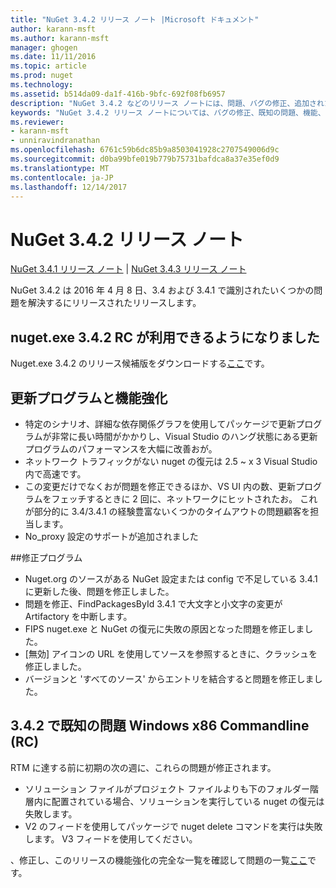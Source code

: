 ```yaml
---
title: "NuGet 3.4.2 リリース ノート |Microsoft ドキュメント"
author: karann-msft
ms.author: karann-msft
manager: ghogen
ms.date: 11/11/2016
ms.topic: article
ms.prod: nuget
ms.technology: 
ms.assetid: b514da09-da1f-416b-9bfc-692f08fb6957
description: "NuGet 3.4.2 などのリリース ノートには、問題、バグの修正、追加された機能、および Dcr が知られています。"
keywords: "NuGet 3.4.2 リリース ノートについては、バグの修正、既知の問題、機能、Dcr を追加します。"
ms.reviewer:
- karann-msft
- unniravindranathan
ms.openlocfilehash: 6761c59b6dc85b9a8503041928c2707549006d9c
ms.sourcegitcommit: d0ba99bfe019b779b75731bafdca8a37e35ef0d9
ms.translationtype: MT
ms.contentlocale: ja-JP
ms.lasthandoff: 12/14/2017
---
```

# <a name="nuget-342-release-notes"></a>NuGet 3.4.2 リリース ノート

[NuGet 3.4.1 リリース ノート](../release-notes/nuget-3.4.1.md) | [NuGet 3.4.3 リリース ノート](../release-notes/nuget-3.4.3.md)

NuGet 3.4.2 は 2016 年 4 月 8 日、3.4 および 3.4.1 で識別されたいくつかの問題を解決するにリリースされたリリースします。

## <a name="nugetexe-342-rc-is-now-available"></a>nuget.exe 3.4.2 RC が利用できるようになりました

Nuget.exe 3.4.2 のリリース候補版をダウンロードする[ここ](https://dist.nuget.org/index.html)です。

## <a name="updates-and-improvements"></a>更新プログラムと機能強化

* 特定のシナリオ、詳細な依存関係グラフを使用してパッケージで更新プログラムが非常に長い時間がかかりし、Visual Studio のハング状態にある更新プログラムのパフォーマンスを大幅に改善おが。
* ネットワーク トラフィックがない nuget の復元は 2.5 ~ x 3 Visual Studio 内で高速です。
* この変更だけでなくおが問題を修正できるほか、VS UI 内の数、更新プログラムをフェッチするときに 2 回に、ネットワークにヒットされたお。 これが部分的に 3.4/3.4.1 の経験豊富ないくつかのタイムアウトの問題顧客を担当します。
* No_proxy 設定のサポートが追加されました

##<a name="fixes"></a>修正プログラム

* Nuget.org のソースがある NuGet 設定または config で不足している 3.4.1 に更新した後、問題を修正しました。
* 問題を修正、FindPackagesById 3.4.1 で大文字と小文字の変更が Artifactory を中断します。
* FIPS nuget.exe と NuGet の復元に失敗の原因となった問題を修正しました。
* [無効] アイコンの URL を使用してソースを参照するときに、クラッシュを修正しました。
* バージョンと 'すべてのソース' からエントリを結合すると問題を修正しました。

## <a name="known-issues-in-342-windows-x86-commandline-rc"></a>3.4.2 で既知の問題 Windows x86 Commandline (RC)

RTM に達する前に初期の次の週に、これらの問題が修正されます。

*  ソリューション ファイルがプロジェクト ファイルよりも下のフォルダー階層内に配置されている場合、ソリューションを実行している nuget の復元は失敗します。
*  V2 のフィードを使用してパッケージで nuget delete コマンドを実行は失敗します。 V3 フィードを使用してください。


、修正し、このリリースの機能強化の完全な一覧を確認して問題の一覧[ここ](https://github.com/NuGet/Home/issues?utf8=%E2%9C%93&q=is%3Aissue+milestone%3A3.4.2++is%3Aclosed+)です。
